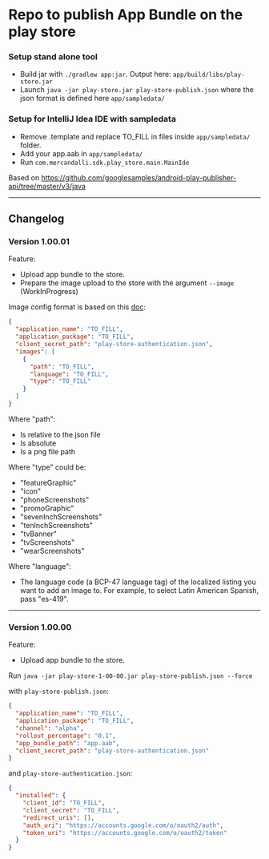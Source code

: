 # Repo to publish App Bundle on the play store

### Setup stand alone tool

- Build jar with `./gradlew app:jar`. Output here: `app/build/libs/play-store.jar`
- Launch `java -jar play-store.jar play-store-publish.json` where the json format is defined here `app/sampledata/`

### Setup for IntelliJ Idea IDE with sampledata

- Remove .template and replace TO_FILL in files inside `app/sampledata/` folder.
- Add your app.aab in `app/sampledata/`
- Run `com.mercandalli.sdk.play_store.main.MainIde`

Based on https://github.com/googlesamples/android-play-publisher-api/tree/master/v3/java

----

## Changelog

### Version 1.00.01

Feature:
- Upload app bundle to the store.
- Prepare the image upload to the store with the argument `--image` (WorkInProgress)

Image config format is based on this [doc](https://developers.google.com/android-publisher/api-ref/edits/images/upload):

````json
{
  "application_name": "TO_FILL",
  "application_package": "TO_FILL",
  "client_secret_path": "play-store-authentication.json",
  "images": [
    {
      "path": "TO_FILL",
      "language": "TO_FILL",
      "type": "TO_FILL"
    }
  ]
}
````

Where "path":
- Is relative to the json file
- Is absolute
- Is a png file path

Where "type" could be:
- "featureGraphic"
- "icon"
- "phoneScreenshots"
- "promoGraphic"
- "sevenInchScreenshots"
- "tenInchScreenshots"
- "tvBanner"
- "tvScreenshots"
- "wearScreenshots"

Where "language":
- The language code (a BCP-47 language tag) of the localized listing you want to add an image to. 
For example, to select Latin American Spanish, pass "es-419".

----

### Version 1.00.00

Feature:
- Upload app bundle to the store.

Run `java -jar play-store-1-00-00.jar play-store-publish.json --force`

with `play-store-publish.json`:

```json
{
  "application_name": "TO_FILL",
  "application_package": "TO_FILL",
  "channel": "alpha",
  "rollout_percentage": "0.1",
  "app_bundle_path": "app.aab",
  "client_secret_path": "play-store-authentication.json"
}
``` 

and `play-store-authentication.json`:

```json
{
  "installed": {
    "client_id": "TO_FILL",
    "client_secret": "TO_FILL",
    "redirect_uris": [],
    "auth_uri": "https://accounts.google.com/o/oauth2/auth",
    "token_uri": "https://accounts.google.com/o/oauth2/token"
  }
}
``` 
